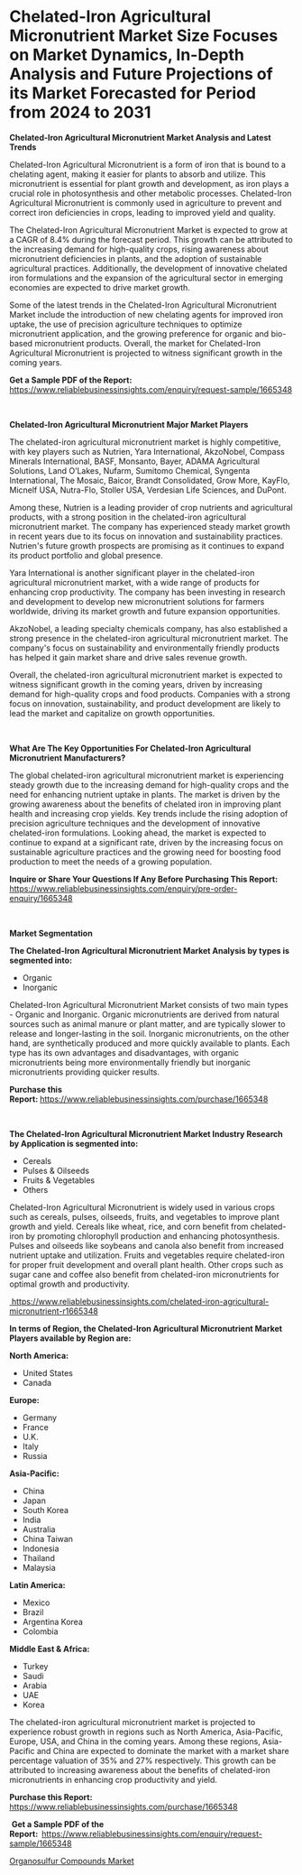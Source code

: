 <p><h1>Chelated-Iron Agricultural Micronutrient Market Size Focuses on Market Dynamics, In-Depth Analysis and Future Projections of its Market Forecasted for Period from 2024 to 2031</h1></p><p><strong>Chelated-Iron Agricultural Micronutrient Market Analysis and Latest Trends</strong></p>
<p><p>Chelated-Iron Agricultural Micronutrient is a form of iron that is bound to a chelating agent, making it easier for plants to absorb and utilize. This micronutrient is essential for plant growth and development, as iron plays a crucial role in photosynthesis and other metabolic processes. Chelated-Iron Agricultural Micronutrient is commonly used in agriculture to prevent and correct iron deficiencies in crops, leading to improved yield and quality.</p><p>The Chelated-Iron Agricultural Micronutrient Market is expected to grow at a CAGR of 8.4% during the forecast period. This growth can be attributed to the increasing demand for high-quality crops, rising awareness about micronutrient deficiencies in plants, and the adoption of sustainable agricultural practices. Additionally, the development of innovative chelated iron formulations and the expansion of the agricultural sector in emerging economies are expected to drive market growth.</p><p>Some of the latest trends in the Chelated-Iron Agricultural Micronutrient Market include the introduction of new chelating agents for improved iron uptake, the use of precision agriculture techniques to optimize micronutrient application, and the growing preference for organic and bio-based micronutrient products. Overall, the market for Chelated-Iron Agricultural Micronutrient is projected to witness significant growth in the coming years.</p></p>
<p><strong>Get a Sample PDF of the Report:&nbsp;</strong> <a href="https://www.reliablebusinessinsights.com/enquiry/request-sample/1665348">https://www.reliablebusinessinsights.com/enquiry/request-sample/1665348</a></p>
<p>&nbsp;</p>
<p><strong>Chelated-Iron Agricultural Micronutrient Major Market Players</strong></p>
<p><p>The chelated-iron agricultural micronutrient market is highly competitive, with key players such as Nutrien, Yara International, AkzoNobel, Compass Minerals International, BASF, Monsanto, Bayer, ADAMA Agricultural Solutions, Land O’Lakes, Nufarm, Sumitomo Chemical, Syngenta International, The Mosaic, Baicor, Brandt Consolidated, Grow More, KayFlo, Micnelf USA, Nutra-Flo, Stoller USA, Verdesian Life Sciences, and DuPont.</p><p>Among these, Nutrien is a leading provider of crop nutrients and agricultural products, with a strong position in the chelated-iron agricultural micronutrient market. The company has experienced steady market growth in recent years due to its focus on innovation and sustainability practices. Nutrien's future growth prospects are promising as it continues to expand its product portfolio and global presence.</p><p>Yara International is another significant player in the chelated-iron agricultural micronutrient market, with a wide range of products for enhancing crop productivity. The company has been investing in research and development to develop new micronutrient solutions for farmers worldwide, driving its market growth and future expansion opportunities.</p><p>AkzoNobel, a leading specialty chemicals company, has also established a strong presence in the chelated-iron agricultural micronutrient market. The company's focus on sustainability and environmentally friendly products has helped it gain market share and drive sales revenue growth.</p><p>Overall, the chelated-iron agricultural micronutrient market is expected to witness significant growth in the coming years, driven by increasing demand for high-quality crops and food products. Companies with a strong focus on innovation, sustainability, and product development are likely to lead the market and capitalize on growth opportunities.</p></p>
<p>&nbsp;</p>
<p><strong>What Are The Key Opportunities For Chelated-Iron Agricultural Micronutrient Manufacturers?</strong></p>
<p><p>The global chelated-iron agricultural micronutrient market is experiencing steady growth due to the increasing demand for high-quality crops and the need for enhancing nutrient uptake in plants. The market is driven by the growing awareness about the benefits of chelated iron in improving plant health and increasing crop yields. Key trends include the rising adoption of precision agriculture techniques and the development of innovative chelated-iron formulations. Looking ahead, the market is expected to continue to expand at a significant rate, driven by the increasing focus on sustainable agriculture practices and the growing need for boosting food production to meet the needs of a growing population.</p></p>
<p><strong>Inquire or Share Your Questions If Any Before Purchasing This Report:</strong> <a href="https://www.reliablebusinessinsights.com/enquiry/pre-order-enquiry/1665348">https://www.reliablebusinessinsights.com/enquiry/pre-order-enquiry/1665348</a></p>
<p>&nbsp;</p>
<p><strong>Market Segmentation</strong></p>
<p><strong>The Chelated-Iron Agricultural Micronutrient Market Analysis by types is segmented into:</strong></p>
<p><ul><li>Organic</li><li>Inorganic</li></ul></p>
<p><p>Chelated-Iron Agricultural Micronutrient Market consists of two main types - Organic and Inorganic. Organic micronutrients are derived from natural sources such as animal manure or plant matter, and are typically slower to release and longer-lasting in the soil. Inorganic micronutrients, on the other hand, are synthetically produced and more quickly available to plants. Each type has its own advantages and disadvantages, with organic micronutrients being more environmentally friendly but inorganic micronutrients providing quicker results.</p></p>
<p><strong>Purchase this Report:&nbsp;</strong><a href="https://www.reliablebusinessinsights.com/purchase/1665348">https://www.reliablebusinessinsights.com/purchase/1665348</a></p>
<p>&nbsp;</p>
<p><strong>The Chelated-Iron Agricultural Micronutrient Market Industry Research by Application is segmented into:</strong></p>
<p><ul><li>Cereals</li><li>Pulses & Oilseeds</li><li>Fruits & Vegetables</li><li>Others</li></ul></p>
<p><p>Chelated-Iron Agricultural Micronutrient is widely used in various crops such as cereals, pulses, oilseeds, fruits, and vegetables to improve plant growth and yield. Cereals like wheat, rice, and corn benefit from chelated-iron by promoting chlorophyll production and enhancing photosynthesis. Pulses and oilseeds like soybeans and canola also benefit from increased nutrient uptake and utilization. Fruits and vegetables require chelated-iron for proper fruit development and overall plant health. Other crops such as sugar cane and coffee also benefit from chelated-iron micronutrients for optimal growth and productivity.</p></p>
<p><a href="https://www.reliablebusinessinsights.com/chelated-iron-agricultural-micronutrient-r1665348">&nbsp;https://www.reliablebusinessinsights.com/chelated-iron-agricultural-micronutrient-r1665348</a></p>
<p><strong>In terms of Region, the Chelated-Iron Agricultural Micronutrient Market Players available by Region are:</strong></p>
<p>
    <p> <strong> North America: </strong>
        <ul>
            <li>United States</li>
            <li>Canada</li>
        </ul>
        </p> 
    <p> <strong> Europe: </strong>
        <ul>
            <li>Germany</li>
            <li>France</li>
            <li>U.K.</li>
            <li>Italy</li>
            <li>Russia</li>
        </ul>
        </p> 
    <p> <strong> Asia-Pacific: </strong>
        <ul>
            <li>China</li>
            <li>Japan</li>
            <li>South Korea</li>
            <li>India</li>
            <li>Australia</li>
            <li>China Taiwan</li>
            <li>Indonesia</li>
            <li>Thailand</li>
            <li>Malaysia</li>
        </ul>
        </p> 
    <p> <strong> Latin America: </strong>
        <ul>
            <li>Mexico</li>
            <li>Brazil</li>
            <li>Argentina Korea</li>
            <li>Colombia</li>
        </ul>
        </p> 
    <p> <strong> Middle East & Africa: </strong>
        <ul>
            <li>Turkey</li>
            <li>Saudi</li>
            <li>Arabia</li>
            <li>UAE</li>
            <li>Korea</li>
        </ul>
    </p>
    </p>
<p><p>The chelated-iron agricultural micronutrient market is projected to experience robust growth in regions such as North America, Asia-Pacific, Europe, USA, and China in the coming years. Among these regions, Asia-Pacific and China are expected to dominate the market with a market share percentage valuation of 35% and 27% respectively. This growth can be attributed to increasing awareness about the benefits of chelated-iron micronutrients in enhancing crop productivity and yield.</p></p>
<p><strong>Purchase this Report: </strong><a href="https://www.reliablebusinessinsights.com/purchase/1665348">https://www.reliablebusinessinsights.com/purchase/1665348</a></p>
<p>&nbsp;<strong>Get a Sample PDF of the Report:&nbsp;&nbsp;</strong><a href="https://www.reliablebusinessinsights.com/enquiry/request-sample/1665348">https://www.reliablebusinessinsights.com/enquiry/request-sample/1665348</a></p>
<p><strong></strong></p>
<p><p><a href="https://github.com/Gilanghao0/Market-Research-Report-List-1/blob/main/organosulfur-compounds-market.md">Organosulfur Compounds Market</a></p></p>